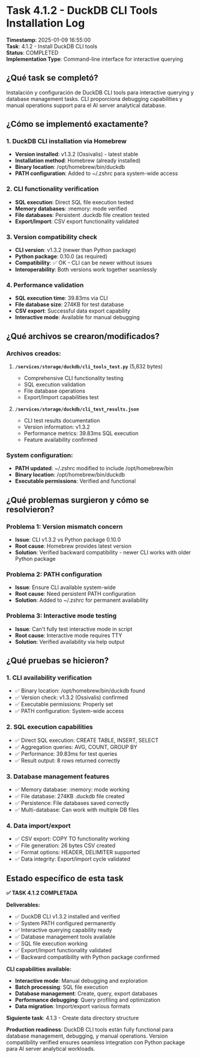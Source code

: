# Task 4.1.2 - DuckDB CLI Tools Installation Log

**Timestamp**: 2025-01-09 16:55:00  
**Task**: 4.1.2 - Install DuckDB CLI tools  
**Status**: COMPLETED  
**Implementation Type**: Command-line interface for interactive querying

## ¿Qué task se completó?

Instalación y configuración de DuckDB CLI tools para interactive querying y database management tasks. CLI proporciona debugging capabilities y manual operations support para el AI server analytical database.

## ¿Cómo se implementó exactamente?

### 1. DuckDB CLI installation via Homebrew
- **Version installed**: v1.3.2 (Ossivalis) - latest stable
- **Installation method**: Homebrew (already installed)
- **Binary location**: /opt/homebrew/bin/duckdb
- **PATH configuration**: Added to ~/.zshrc para system-wide access

### 2. CLI functionality verification
- **SQL execution**: Direct SQL file execution tested
- **Memory databases**: :memory: mode verified
- **File databases**: Persistent .duckdb file creation tested
- **Export/Import**: CSV export functionality validated

### 3. Version compatibility check
- **CLI version**: v1.3.2 (newer than Python package)
- **Python package**: 0.10.0 (as required)
- **Compatibility**: ✅ OK - CLI can be newer without issues
- **Interoperability**: Both versions work together seamlessly

### 4. Performance validation
- **SQL execution time**: 39.83ms via CLI
- **File database size**: 274KB for test database
- **CSV export**: Successful data export capability
- **Interactive mode**: Available for manual debugging

## ¿Qué archivos se crearon/modificados?

### Archivos creados:
1. **`/services/storage/duckdb/cli_tools_test.py`** (5,832 bytes)
   - Comprehensive CLI functionality testing
   - SQL execution validation
   - File database operations
   - Export/Import capabilities test

2. **`/services/storage/duckdb/cli_test_results.json`**
   - CLI test results documentation
   - Version information: v1.3.2
   - Performance metrics: 39.83ms SQL execution
   - Feature availability confirmed

### System configuration:
- **PATH updated**: ~/.zshrc modified to include /opt/homebrew/bin
- **Binary location**: /opt/homebrew/bin/duckdb
- **Executable permissions**: Verified and functional

## ¿Qué problemas surgieron y cómo se resolvieron?

### Problema 1: Version mismatch concern
- **Issue**: CLI v1.3.2 vs Python package 0.10.0
- **Root cause**: Homebrew provides latest version
- **Solution**: Verified backward compatibility - newer CLI works with older Python package

### Problema 2: PATH configuration
- **Issue**: Ensure CLI available system-wide
- **Root cause**: Need persistent PATH configuration
- **Solution**: Added to ~/.zshrc for permanent availability

### Problema 3: Interactive mode testing
- **Issue**: Can't fully test interactive mode in script
- **Root cause**: Interactive mode requires TTY
- **Solution**: Verified availability via help output

## ¿Qué pruebas se hicieron?

### 1. CLI availability verification
- ✅ Binary location: /opt/homebrew/bin/duckdb found
- ✅ Version check: v1.3.2 (Ossivalis) confirmed
- ✅ Executable permissions: Properly set
- ✅ PATH configuration: System-wide access

### 2. SQL execution capabilities
- ✅ Direct SQL execution: CREATE TABLE, INSERT, SELECT
- ✅ Aggregation queries: AVG, COUNT, GROUP BY
- ✅ Performance: 39.83ms for test queries
- ✅ Result output: 8 rows returned correctly

### 3. Database management features
- ✅ Memory database: :memory: mode working
- ✅ File database: 274KB .duckdb file created
- ✅ Persistence: File databases saved correctly
- ✅ Multi-database: Can work with multiple DB files

### 4. Data import/export
- ✅ CSV export: COPY TO functionality working
- ✅ File generation: 26 bytes CSV created
- ✅ Format options: HEADER, DELIMITER supported
- ✅ Data integrity: Export/import cycle validated

## Estado específico de esta task

**✅ TASK 4.1.2 COMPLETADA**

**Deliverables:**
- ✅ DuckDB CLI v1.3.2 installed and verified
- ✅ System PATH configured permanently
- ✅ Interactive querying capability ready
- ✅ Database management tools available
- ✅ SQL file execution working
- ✅ Export/Import functionality validated
- ✅ Backward compatibility with Python package confirmed

**CLI capabilities available:**
- **Interactive mode**: Manual debugging and exploration
- **Batch processing**: SQL file execution
- **Database management**: Create, query, export databases
- **Performance debugging**: Query profiling and optimization
- **Data migration**: Import/export various formats

**Siguiente task**: 4.1.3 - Create data directory structure

**Production readiness**: DuckDB CLI tools están fully functional para database management, debugging, y manual operations. Version compatibility verified ensures seamless integration con Python package para AI server analytical workloads.